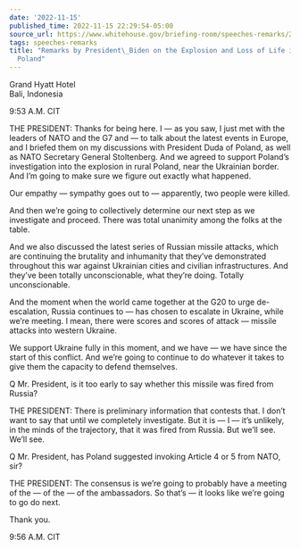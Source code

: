```yaml
---
date: '2022-11-15'
published_time: 2022-11-15 22:29:54-05:00
source_url: https://www.whitehouse.gov/briefing-room/speeches-remarks/2022/11/15/remarks-by-president-biden-on-the-explosion-and-loss-of-life-in-eastern-poland/
tags: speeches-remarks
title: "Remarks by President\_Biden on the Explosion and Loss of Life in Eastern\_\
  Poland"
---
```

 
Grand Hyatt Hotel  
Bali, Indonesia

9:53 A.M. CIT

THE PRESIDENT: Thanks for being here. I — as you saw, I just met with
the leaders of NATO and the G7 and — to talk about the latest events in
Europe, and I briefed them on my discussions with President Duda of
Poland, as well as NATO Secretary General Stoltenberg. And we agreed to
support Poland’s investigation into the explosion in rural Poland, near
the Ukrainian border. And I’m going to make sure we figure out exactly
what happened.

Our empathy — sympathy goes out to — apparently, two people were killed.

And then we’re going to collectively determine our next step as we
investigate and proceed. There was total unanimity among the folks at
the table.

And we also discussed the latest series of Russian missile attacks,
which are continuing the brutality and inhumanity that they’ve
demonstrated throughout this war against Ukrainian cities and civilian
infrastructures. And they’ve been totally unconscionable, what they’re
doing. Totally unconscionable.

And the moment when the world came together at the G20 to urge
de-escalation, Russia continues to — has chosen to escalate in Ukraine,
while we’re meeting. I mean, there were scores and scores of attack —
missile attacks into western Ukraine.

We support Ukraine fully in this moment, and we have — we have since the
start of this conflict. And we’re going to continue to do whatever it
takes to give them the capacity to defend themselves.

Q Mr. President, is it too early to say whether this missile was fired
from Russia?

THE PRESIDENT: There is preliminary information that contests that. I
don’t want to say that until we completely investigate. But it is — I —
it’s unlikely, in the minds of the trajectory, that it was fired from
Russia. But we’ll see. We’ll see.

Q Mr. President, has Poland suggested invoking Article 4 or 5 from NATO,
sir?

THE PRESIDENT: The consensus is we’re going to probably have a meeting
of the — of the — of the ambassadors. So that’s — it looks like we’re
going to go do next.

Thank you.

9:56 A.M. CIT
